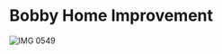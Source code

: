 <!DOCTYPE html>
<html>
<head>
<link rel="stylesheet" type="text/css" href="style.css">
</head>
<h1>Bobby Home Improvement
</h1>

<img src="IMG_0549.jpeg" alt="IMG 0549">
<html/>

